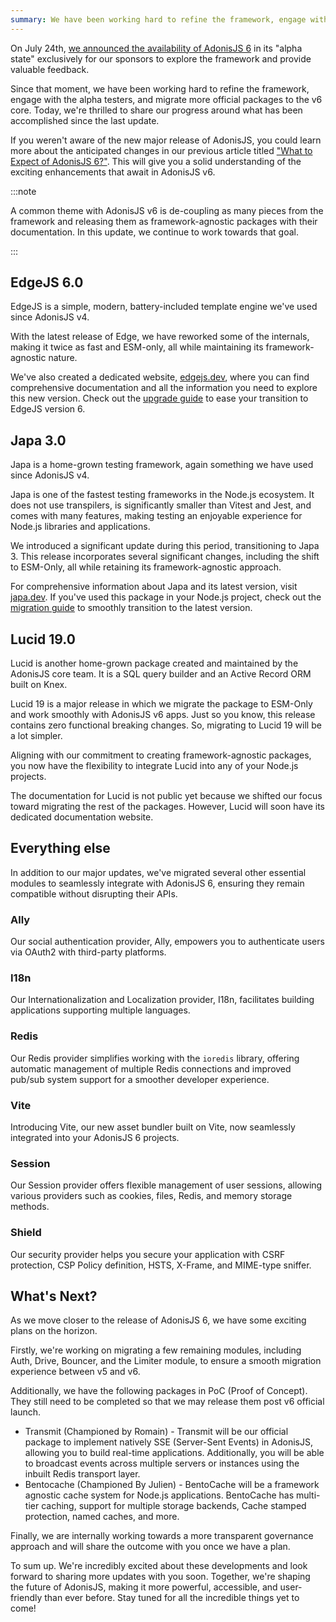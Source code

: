 ```yaml
---
summary: We have been working hard to refine the framework, engage with the alpha testers, and migrate more official packages to the v6 core. Today, we're thrilled to share our progress around what has been accomplished since the last update.
---
```



On July 24th, [we announced the availability of AdonisJS 6](https://github.com/adonisjs/core/discussions/4201) in its "alpha state" exclusively for our sponsors to explore the framework and provide valuable feedback.

Since that moment, we have been working hard to refine the framework, engage with the alpha testers, and migrate more official packages to the v6 core. Today, we're thrilled to share our progress around what has been accomplished since the last update.

If you weren't aware of the new major release of AdonisJS, you could learn more about the anticipated changes in our previous article titled ["What to Expect of AdonisJS 6?"](https://adonisjs.com/blog/what-to-expect-of-adonisjs-6). This will give you a solid understanding of the exciting enhancements that await in AdonisJS v6.

:::note

A common theme with AdonisJS v6 is de-coupling as many pieces from the framework and releasing them as framework-agnostic packages with their documentation. In this update, we continue to work towards that goal.

:::

## EdgeJS 6.0

EdgeJS is a simple, modern, battery-included template engine we've used since AdonisJS v4.

With the latest release of Edge, we have reworked some of the internals, making it twice as fast and ESM-only, all while maintaining its framework-agnostic nature.

We've also created a dedicated website, [edgejs.dev](https://edgejs.dev/), where you can find comprehensive documentation and all the information you need to explore this new version. Check out the [upgrade guide](https://edgejs.dev/docs/changelog/upgrading-to-v6) to ease your transition to EdgeJS version 6.

## Japa 3.0

Japa is a home-grown testing framework, again something we have used since AdonisJS v4.

Japa is one of the fastest testing frameworks in the Node.js ecosystem. It does not use transpilers, is significantly smaller than Vitest and Jest, and comes with many features, making testing an enjoyable experience for Node.js libraries and applications.

We introduced a significant update during this period, transitioning to Japa 3. This release incorporates several significant changes, including the shift to ESM-Only, all while retaining its framework-agnostic approach. 

For comprehensive information about Japa and its latest version, visit [japa.dev](https://japa.dev/). If you've used this package in your Node.js project, check out the [migration guide](https://japa.dev/docs/uprade-guide) to smoothly transition to the latest version.

## Lucid 19.0

Lucid is another home-grown package created and maintained by the AdonisJS core team. It is a SQL query builder and an Active Record ORM built on Knex.

Lucid 19 is a major release in which we migrate the package to ESM-Only and work smoothly with AdonisJS v6 apps. Just so you know, this release contains zero functional breaking changes. So, migrating to Lucid 19 will be a lot simpler.

Aligning with our commitment to creating framework-agnostic packages, you now have the flexibility to integrate Lucid into any of your Node.js projects.

The documentation for Lucid is not public yet because we shifted our focus toward migrating the rest of the packages. However, Lucid will soon have its dedicated documentation website.

## Everything else

In addition to our major updates, we've migrated several other essential modules to seamlessly integrate with AdonisJS 6, ensuring they remain compatible without disrupting their APIs.

### Ally

Our social authentication provider, Ally, empowers you to authenticate users via OAuth2 with third-party platforms.

### I18n

Our Internationalization and Localization provider, I18n, facilitates building applications supporting multiple languages.

### Redis

Our Redis provider simplifies working with the `ioredis` library, offering automatic management of multiple Redis connections and improved pub/sub system support for a smoother developer experience.

### Vite

Introducing Vite, our new asset bundler built on Vite, now seamlessly integrated into your AdonisJS 6 projects.

### Session

Our Session provider offers flexible management of user sessions, allowing various providers such as cookies, files, Redis, and memory storage methods.

### Shield

Our security provider helps you secure your application with CSRF protection, CSP Policy definition, HSTS, X-Frame, and MIME-type sniffer.

## What's Next?

As we move closer to the release of AdonisJS 6, we have some exciting plans on the horizon.

Firstly, we're working on migrating a few remaining modules, including Auth, Drive, Bouncer, and the Limiter module, to ensure a smooth migration experience between v5 and v6.

Additionally, we have the following packages in PoC (Proof of Concept). They still need to be completed so that we may release them post v6 official launch.

- Transmit (Championed by Romain) - Transmit will be our official package to implement natively SSE (Server-Sent Events) in AdonisJS, allowing you to build real-time applications. Additionally, you will be able to broadcast events across multiple servers or instances using the inbuilt Redis transport layer.
- Bentocache (Championed By Julien) - BentoCache will be a framework agnostic cache system for Node.js applications. BentoCache has multi-tier caching, support for multiple storage backends, Cache stamped protection, named caches, and more.

Finally, we are internally working towards a more transparent governance approach and will share the outcome with you once we have a plan.

To sum up. We're incredibly excited about these developments and look forward to sharing more updates with you soon. Together, we're shaping the future of AdonisJS, making it more powerful, accessible, and user-friendly than ever before. Stay tuned for all the incredible things yet to come!
